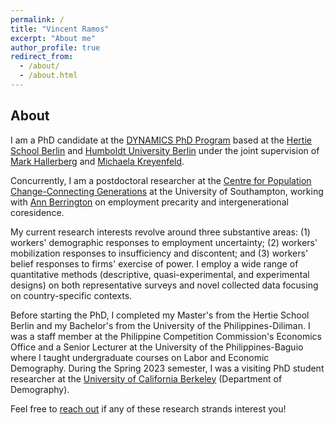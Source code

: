 ```yaml
---
permalink: /
title: "Vincent Ramos"
excerpt: "About me"
author_profile: true
redirect_from: 
  - /about/
  - /about.html
---
```


About
------
I am a PhD candidate at the [DYNAMICS PhD Program](https://www.sowi.hu-berlin.de/en/dynamics/about-dynamics) based at the [Hertie School Berlin](https://www.hertie-school.org/en/) and [Humboldt University Berlin](https://www.hu-berlin.de/en) under the joint supervision of [Mark Hallerberg](https://www.hertie-school.org/en/research/faculty-and-researchers/profile/person/hallerberg) and [Michaela Kreyenfeld](https://www.hertie-school.org/en/research/faculty-and-researchers/profile/person/kreyenfeld). 

Concurrently, I am a postdoctoral researcher at the [Centre for Population Change-Connecting Generations](https://www.cpc.ac.uk/research_programme/connecting_generations/#Current) at the University of Southampton, working with [Ann Berrington](https://www.southampton.ac.uk/people/5wyht9/professor-ann-berrington) on employment precarity and intergenerational coresidence.

My current research interests revolve around three substantive areas: (1) workers' demographic  responses to employment uncertainty; (2) workers' mobilization responses to insufficiency and discontent; and (3) workers' belief responses to firms' exercise of power. I employ a wide range of quantitative methods (descriptive, quasi-experimental, and experimental designs) on both representative surveys and novel collected data focusing on country-specific contexts.

Before starting the PhD, I completed my Master's from the Hertie School Berlin and my Bachelor's from the University of the Philippines-Diliman. I was a staff member at the Philippine Competition Commission's Economics Office and a Senior Lecturer at the University of the Philippines-Baguio where I taught undergraduate courses on Labor and Economic Demography. During the Spring 2023 semester, I was a visiting PhD student researcher at the [University of California Berkeley](https://www.demog.berkeley.edu/) (Department of Demography). 

Feel free to [reach out](mailto:v.ramos@southampton.ac.uk) if any of these research strands interest you!

